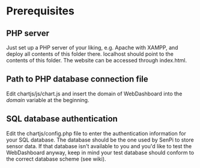 # Prerequisites

## PHP server

Just set up a PHP server of your liking, e.g. Apache with XAMPP, and deploy all contents of this folder there. localhost should point to the contents of this folder. The website can be accessed through index.html.

## Path to PHP database connection file

Edit chartjs/js/chart.js and insert the domain of WebDashboard into the *domain* variable at the beginning.

## SQL database authentication

Edit the chartjs/config.php file to enter the authentication information for your SQL database. The database should be the one used by SenPi to store sensor data. If that database isn't available to you and you'd like to test the WebDashboard anyway, keep in mind your test database should conform to the correct database scheme (see wiki).

